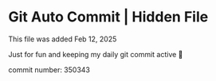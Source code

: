 # Git Auto Commit | Hidden File

This file was added Feb 12, 2025

Just for fun and keeping my daily git commit active 🤪

commit number: 350343
